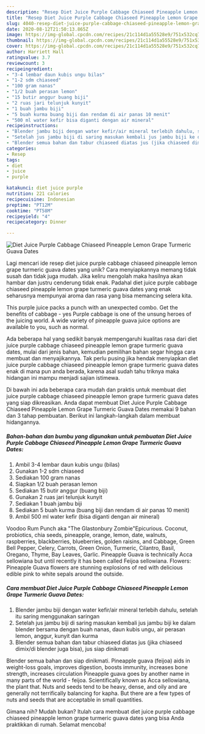 ```yaml
---
description: "Resep Diet Juice Purple Cabbage Chiaseed Pineapple Lemon Grape Turmeric Guava Dates, Lezat Sekali"
title: "Resep Diet Juice Purple Cabbage Chiaseed Pineapple Lemon Grape Turmeric Guava Dates, Lezat Sekali"
slug: 4040-resep-diet-juice-purple-cabbage-chiaseed-pineapple-lemon-grape-turmeric-guava-dates-lezat-sekali
date: 2020-08-12T21:50:13.865Z
image: https://img-global.cpcdn.com/recipes/21c114d1a55528e9/751x532cq70/diet-juice-purple-cabbage-chiaseed-pineapple-lemon-grape-turmeric-guava-dates-foto-resep-utama.jpg
thumbnail: https://img-global.cpcdn.com/recipes/21c114d1a55528e9/751x532cq70/diet-juice-purple-cabbage-chiaseed-pineapple-lemon-grape-turmeric-guava-dates-foto-resep-utama.jpg
cover: https://img-global.cpcdn.com/recipes/21c114d1a55528e9/751x532cq70/diet-juice-purple-cabbage-chiaseed-pineapple-lemon-grape-turmeric-guava-dates-foto-resep-utama.jpg
author: Harriett Hall
ratingvalue: 3.7
reviewcount: 3
recipeingredient:
- "3-4 lembar daun kubis ungu bilas"
- "1-2 sdm chiaseed"
- "100 gram nanas"
- "1/2 buah perasan lemon"
- "15 butir anggur buang biji"
- "2 ruas jari telunjuk kunyit"
- "1 buah jambu biji"
- "5 buah kurma buang biji dan rendam di air panas 10 menit"
- "500 ml water kefir bisa diganti dengan air mineral"
recipeinstructions:
- "Blender jambu biji dengan water kefir/air mineral terlebih dahulu, setelah itu saring menggunakan saringan"
- "Setelah jus jambu biji di saring masukan kembali jus jambu biji ke dalam blender bersama dengan buah nanas, daun kubis ungu, air perasan lemon, anggur, kunyit dan kurma"
- "Blender semua bahan dan tabur chiaseed diatas jus (jika chiaseed dimix/di blender juga bisa), jus siap dinikmati"
categories:
- Resep
tags:
- diet
- juice
- purple

katakunci: diet juice purple 
nutrition: 221 calories
recipecuisine: Indonesian
preptime: "PT12M"
cooktime: "PT58M"
recipeyield: "4"
recipecategory: Dinner

---
```



![Diet Juice Purple Cabbage Chiaseed Pineapple Lemon Grape Turmeric Guava Dates](https://img-global.cpcdn.com/recipes/21c114d1a55528e9/751x532cq70/diet-juice-purple-cabbage-chiaseed-pineapple-lemon-grape-turmeric-guava-dates-foto-resep-utama.jpg)

Lagi mencari ide resep diet juice purple cabbage chiaseed pineapple lemon grape turmeric guava dates yang unik? Cara menyiapkannya memang tidak susah dan tidak juga mudah. Jika keliru mengolah maka hasilnya akan hambar dan justru cenderung tidak enak. Padahal diet juice purple cabbage chiaseed pineapple lemon grape turmeric guava dates yang enak seharusnya mempunyai aroma dan rasa yang bisa memancing selera kita.

This purple juice packs a punch with an unexpected combo. Get the benefits of cabbage - yes Purple cabbage is one of the unsung heroes of the juicing world. A wide variety of pineapple guava juice options are available to you, such as normal.

Ada beberapa hal yang sedikit banyak mempengaruhi kualitas rasa dari diet juice purple cabbage chiaseed pineapple lemon grape turmeric guava dates, mulai dari jenis bahan, kemudian pemilihan bahan segar hingga cara membuat dan menyajikannya. Tak perlu pusing jika hendak menyiapkan diet juice purple cabbage chiaseed pineapple lemon grape turmeric guava dates enak di mana pun anda berada, karena asal sudah tahu triknya maka hidangan ini mampu menjadi sajian istimewa.


Di bawah ini ada beberapa cara mudah dan praktis untuk membuat diet juice purple cabbage chiaseed pineapple lemon grape turmeric guava dates yang siap dikreasikan. Anda dapat membuat Diet Juice Purple Cabbage Chiaseed Pineapple Lemon Grape Turmeric Guava Dates memakai 9 bahan dan 3 tahap pembuatan. Berikut ini langkah-langkah dalam membuat hidangannya.

<!--inarticleads1-->

##### Bahan-bahan dan bumbu yang digunakan untuk pembuatan Diet Juice Purple Cabbage Chiaseed Pineapple Lemon Grape Turmeric Guava Dates:

1. Ambil 3-4 lembar daun kubis ungu (bilas)
1. Gunakan 1-2 sdm chiaseed
1. Sediakan 100 gram nanas
1. Siapkan 1/2 buah perasan lemon
1. Sediakan 15 butir anggur (buang biji)
1. Gunakan 2 ruas jari telunjuk kunyit
1. Sediakan 1 buah jambu biji
1. Sediakan 5 buah kurma (buang biji dan rendam di air panas 10 menit)
1. Ambil 500 ml water kefir (bisa diganti dengan air mineral)


Voodoo Rum Punch aka &#34;The Glastonbury Zombie&#34;Epicurious. Coconut, probiotics, chia seeds, pineapple, orange, lemon, date, walnuts, raspberries, blackberries, blueberries, golden raisins, and Cabbage, Green Bell Pepper, Celery, Carrots, Green Onion, Turmeric, Cilantro, Basil, Oregano, Thyme, Bay Leaves, Garlic. Pineapple Guava is technically Acca sellowiana but until recently it has been called Feijoa sellowiana. Flowers: Pineapple Guava flowers are stunning explosions of red with delicious edible pink to white sepals around the outside. 

<!--inarticleads2-->

##### Cara membuat Diet Juice Purple Cabbage Chiaseed Pineapple Lemon Grape Turmeric Guava Dates:

1. Blender jambu biji dengan water kefir/air mineral terlebih dahulu, setelah itu saring menggunakan saringan
1. Setelah jus jambu biji di saring masukan kembali jus jambu biji ke dalam blender bersama dengan buah nanas, daun kubis ungu, air perasan lemon, anggur, kunyit dan kurma
1. Blender semua bahan dan tabur chiaseed diatas jus (jika chiaseed dimix/di blender juga bisa), jus siap dinikmati


Blender semua bahan dan siap dinikmati. Pineapple guava (feijoa) aids in weight-loss goals, improves digestion, boosts immunity, increases bone strength, increases circulation Pineapple guava goes by another name in many parts of the world - feijoa. Scientifically known as Acca sellowiana, the plant that. Nuts and seeds tend to be heavy, dense, and oily and are generally not terrifically balancing for kapha. But there are a few types of nuts and seeds that are acceptable in small quantities. 

Gimana nih? Mudah bukan? Itulah cara membuat diet juice purple cabbage chiaseed pineapple lemon grape turmeric guava dates yang bisa Anda praktikkan di rumah. Selamat mencoba!
